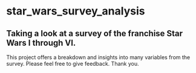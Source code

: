 # star_wars_survey_analysis
## Taking a look at a survey of the franchise Star Wars I through VI.
This project offers a breakdown and insights into many variables from the survey.
Please feel free to give feedback. Thank you.
